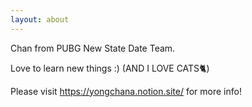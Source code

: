 ```yaml
---
layout: about
---
```


Chan from PUBG New State Date Team.  

Love to learn new things :) (AND I LOVE CATS🐈)

Please visit https://yongchana.notion.site/ for more info!

<!-- ### What's New

- One paper got accepted in xxx 2019.
- I'm going to join xxx as a xxx 2019 Fall. -->

